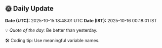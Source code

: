 ## 🌞 Daily Update

**Date (UTC):** 2025-10-15 18:48:01 UTC
**Date (IST):** 2025-10-16 00:18:01 IST

💡 *Quote of the day:* Be better than yesterday.

🛠️ Coding tip: Use meaningful variable names.
